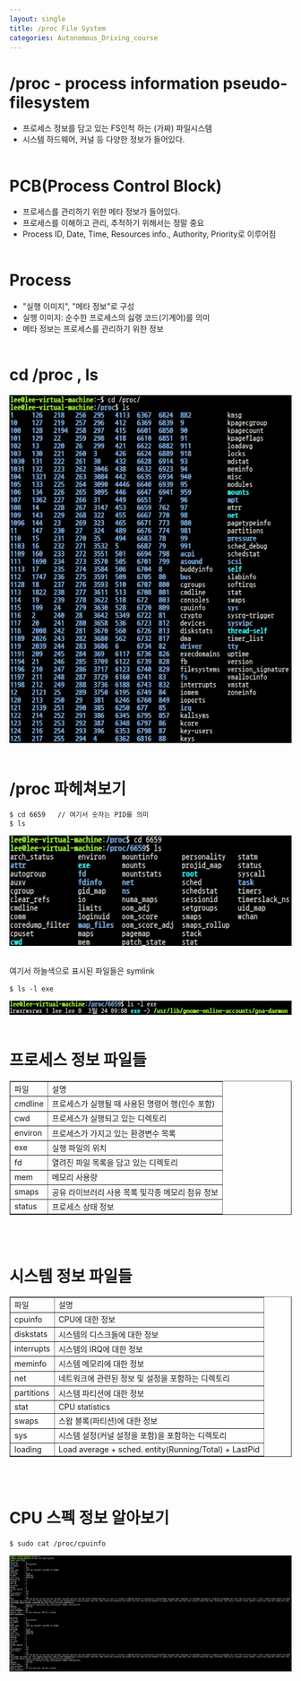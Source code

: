 ```yaml
---
layout: single
title: /proc File System
categories: Autonomous_Driving_course
---
```


# /proc - process information pseudo-filesystem
* 프로세스 정보를 담고 있는 FS인척 하는 (가짜) 파일시스템
* 시스템 하드웨어, 커널 등 다양한 정보가 들어있다.<br><br>

# PCB(Process Control Block)
* 프로세스를 관리하기 위한 메타 정보가 들어있다.
* 프로세스를 이해하고 관리, 추적하기 위해서는 정말 중요
* Process ID, Date, Time, Resources info., Authority, Priority로 이루어짐<br><br>

# Process
* "실행 이미지", "메타 정보"로 구성
* 실행 이미지: 순수한 프로세스의 싫랭 코드(기계어)를 의미
* 메타 정보는 프로세스를 관리하기 위한 정보<br><br>

# cd /proc , ls
![54.png](../../../images/Autonomous_Driving/54.png)
<br><br>

# /proc 파헤쳐보기
```
$ cd 6659   // 여기서 숫자는 PID를 의미
$ ls
```
![55.png](../../../images/Autonomous_Driving/55.png)
<br><br>

여기서 하늘색으로 표시된 파일들은 symlink

```
$ ls -l exe
```
![56.png](../../../images/Autonomous_Driving/56.png)
<br><br>

# 프로세스 정보 파일들
<div class="table_wrap"><table style="border-collapse: collapse; width: 100%;" border="1" data-ke-align="alignLeft">
<tbody>
<tr>
<td>파일</td>
<td>설명</td>
</tr>
<tr>
<td>cmdline</td>
<td>프로세스가 실행될 때 사용된 명령어 행(인수 포함)</td>
</tr>
<tr>
<td>cwd</td>
<td>프로세스가 실행되고 있는 디렉토리</td>
</tr>
<tr>
<td>environ</td>
<td>프로세스가 가지고 있는 환경변수 목록</td>
</tr>
<tr>
<td>exe</td>
<td>실행 파일의 위치</td>
</tr>
<tr>
<td>fd</td>
<td>열려진 파일 목록을 담고 있는 디렉토리</td>
</tr>
<tr>
<td>mem</td>
<td>메모리 사용량</td>
</tr>
<tr>
<td>smaps</td>
<td>공유 라이브러리 사용 목록 및각종 메모리 점유 정보</td>
</tr>
<tr>
<td>status</td>
<td>프로세스 상태 정보</td>
</tr>
</tbody>
</table></div>
<br><br>

# 시스템 정보 파일들
<div class="table_wrap"><table style="border-collapse: collapse; width: 100%;" border="1" data-ke-align="alignLeft">
<tbody>
<tr>
<td>파일</td>
<td>설명</td>
</tr>
<tr>
<td>cpuinfo</td>
<td>CPU에 대한 정보</td>
</tr>
<tr>
<td>diskstats</td>
<td>시스템의 디스크들에 대한 정보</td>
</tr>
<tr>
<td>interrupts</td>
<td>시스템의 IRQ에 대한 정보</td>
</tr>
<tr>
<td>meminfo</td>
<td>시스템 메모리에 대한 정보</td>
</tr>
<tr>
<td>net</td>
<td>네트워크에 관련된 정보 및 설정을 포함하는 디렉토리</td>
</tr>
<tr>
<td>partitions</td>
<td>시스템 파티션에 대한 정보</td>
</tr>
<tr>
<td>stat</td>
<td>CPU statistics</td>
</tr>
<tr>
<td>swaps</td>
<td>스왑 블록(파티션)에 대한 정보</td>
</tr>
<tr>
<td>sys</td>
<td>시스템 설정(커널 설정을 포함)을 포함하는 디렉토리</td>
</tr>
<tr>
<td>loading</td>
<td>Load average + sched. entity(Running/Total) + LastPid</td>
</tr>
</tbody>
</table></div>
<br><br>

# CPU 스펙 정보 알아보기
```
$ sudo cat /proc/cpuinfo
```
![57.png](../../../images/Autonomous_Driving/57.png)
<br><br>

